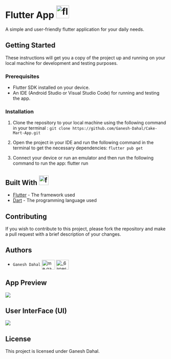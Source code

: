 # Flutter App <img src="https://www.vectorlogo.zone/logos/flutterio/flutterio-icon.svg" alt="flutter" width="40" height="40"/>
A simple and user-friendly flutter application for your daily needs.

## Getting Started
These instructions will get you a copy of the project up and running on your local machine for development and testing purposes. 

### Prerequisites
- Flutter SDK installed on your device.
- An IDE (Android Studio or Visual Studio Code) for running and testing the app.

### Installation
1. Clone the repository to your local machine using the following command in your terminal : `git clone https://github.com/Ganesh-Dahal/Cake-Mart-App.git`

2. Open the project in your IDE and run the following command in the terminal to get the necessary dependencies: `flutter pub get`

3. Connect your device or run an emulator and then run the following command to run the app:
flutter run


## Built With <img src="https://www.vectorlogo.zone/logos/flutterio/flutterio-icon.svg" alt="flutter" width="30" height="30"/>
- [Flutter](https://flutter.dev/) - The framework used
- [Dart](https://dart.dev/) - The programming language used

## Contributing
If you wish to contribute to this project, please fork the repository and make a pull request with a brief description of your changes.

## Authors
- `Ganesh Dahal` <a href="https://fb.com/me.ganeshgd" target="blank"><img align="center" src="https://raw.githubusercontent.com/rahuldkjain/github-profile-readme-generator/master/src/images/icons/Social/facebook.svg" alt="me.ganeshgd" height="30" width="40" /></a>
<a href="https://instagram.com/_6anesh_" target="blank"><img align="center" src="https://raw.githubusercontent.com/rahuldkjain/github-profile-readme-generator/master/src/images/icons/Social/instagram.svg" alt="_6anesh_" height="30" width="40" /></a>

## App Preview

<a href=#><img src="video.gif"></a>



## User InterFace (UI)
<a href=#><img src="Cakemart ui.png"></a>


## License
This project is licensed under Ganesh Dahal.
